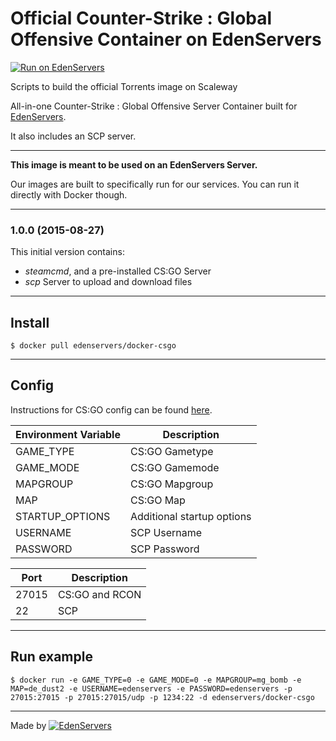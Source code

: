 # Official Counter-Strike : Global Offensive Container on EdenServers

[![Run on EdenServers](https://img.shields.io/badge/EdenServers-view-blue.svg)](http://www.edenservers.us)

Scripts to build the official Torrents image on Scaleway

All-in-one Counter-Strike : Global Offensive Server Container built for [EdenServers](http://www.edenservers.us).

It also includes an SCP server.

---

**This image is meant to be used on an EdenServers Server.**

Our images are built to specifically run for our services. You can run it directly with Docker though.

---
### 1.0.0 (2015-08-27)

This initial version contains:

* *steamcmd*, and a pre-installed CS:GO Server
* *scp* Server to upload and download files

---

## Install

    $ docker pull edenservers/docker-csgo

---

## Config

Instructions for CS:GO config can be found [here](https://developer.valvesoftware.com/wiki/Counter-Strike:_Global_Offensive_Dedicated_Servers).

| Environment Variable  | Description |
| ------------- | ------------- |
| GAME_TYPE | CS:GO Gametype  |
| GAME_MODE   | CS:GO Gamemode  |
| MAPGROUP    | CS:GO Mapgroup  |
| MAP    | CS:GO Map  |
| STARTUP_OPTIONS    | Additional startup options  |
| USERNAME    | SCP Username  |
| PASSWORD     | SCP Password  |

| Port  | Description |
| ------------- | ------------- |
| 27015 | CS:GO and RCON  |
| 22 | SCP  |

---

## Run example

    $ docker run -e GAME_TYPE=0 -e GAME_MODE=0 -e MAPGROUP=mg_bomb -e MAP=de_dust2 -e USERNAME=edenservers -e PASSWORD=edenservers -p 27015:27015 -p 27015:27015/udp -p 1234:22 -d edenservers/docker-csgo

---

Made by [![EdenServers](http://image.noelshack.com/fichiers/2015/35/1440630894-logo.png)](https://www.edenservers.us)
